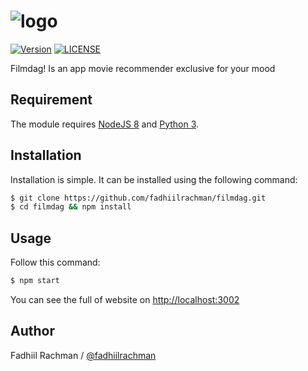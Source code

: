 # ![logo](https://i.imgur.com/02XoSxL.png)

 [![Version](https://img.shields.io/badge/beta-1.0.0-brightred.svg "Version")](https://github.com/fadhiilrachman/filmdag) [![LICENSE](https://img.shields.io/badge/license-BSD%203%20Clause-blue.svg "LICENSE")](https://github.com/fadhiilrachman/filmdag/blob/master/LICENSE) 

Filmdag! Is an app movie recommender exclusive for your mood

## Requirement

The module requires [NodeJS 8](https://nodejs.org/en/download/) and [Python 3](https://www.python.org/downloads/).

## Installation

Installation is simple. It can be installed using the following command:
```sh
$ git clone https://github.com/fadhiilrachman/filmdag.git
$ cd filmdag && npm install
```

## Usage

Follow this command:
```sh
$ npm start
```
You can see the full of website on [http://localhost:3002](http://localhost:3002)

## Author
Fadhiil Rachman / [@fadhiilrachman](https://www.instagram.com/fadhiilrachman)

